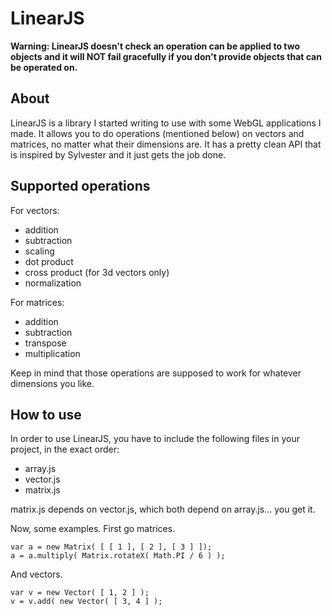 LinearJS
========

**Warning: LinearJS doesn't check an operation can be applied to two objects
and it will NOT fail gracefully if you don't provide objects that can be operated on.**

About
-----
LinearJS is a library I started writing to use with some WebGL
applications I made. It allows you to do operations (mentioned below) on vectors
and matrices, no matter what their dimensions are. It has a pretty clean API
that is inspired by Sylvester and it just gets the job done.

Supported operations
--------------------
For vectors:

 * addition
 * subtraction
 * scaling
 * dot product
 * cross product (for 3d vectors only)
 * normalization

For matrices:

 * addition
 * subtraction
 * transpose
 * multiplication

Keep in mind that those operations are supposed to work for whatever dimensions
you like.

How to use
----------
In order to use LinearJS, you have to include the
following files in your project, in the exact order:

 * array.js
 * vector.js
 * matrix.js

matrix.js depends on vector.js, which both depend on array.js... you get it.

Now, some examples. First go matrices.

    var a = new Matrix( [ [ 1 ], [ 2 ], [ 3 ] ]);
    a = a.multiply( Matrix.rotateX( Math.PI / 6 ) );

And vectors.

    var v = new Vector( [ 1, 2 ] );
    v = v.add( new Vector( [ 3, 4 ] );
